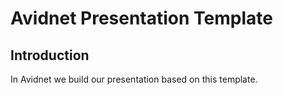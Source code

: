 # Avidnet Presentation Template

## Introduction
In Avidnet we build our presentation based on this template.
